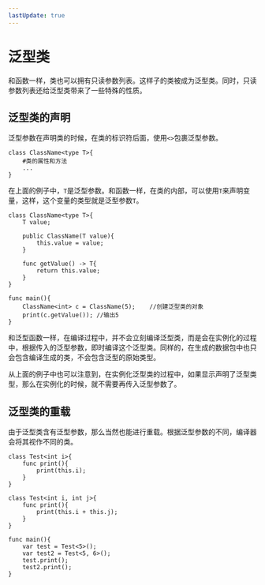 ```yaml
---
lastUpdate: true
---
```


# 泛型类

和函数一样，类也可以拥有只读参数列表。这样子的类被成为泛型类。同时，只读参数列表还给泛型类带来了一些特殊的性质。

## 泛型类的声明

泛型参数在声明类的时候，在类的标识符后面，使用`<>`包裹泛型参数。

```mcfpp
class ClassName<type T>{
    #类的属性和方法
    ...
}
```

在上面的例子中，`T`是泛型参数。和函数一样，在类的内部，可以使用`T`来声明变量，这样，这个变量的类型就是泛型参数`T`。

```mcfpp
class ClassName<type T>{
    T value;
    
    public ClassName(T value){
        this.value = value;
    }
    
    func getValue() -> T{
        return this.value;
    }
}

func main(){
    ClassName<int> c = ClassName(5);    //创建泛型类的对象
    print(c.getValue()); //输出5
}
```

和泛型函数一样，在编译过程中，并不会立刻编译泛型类，而是会在实例化的过程中，根据传入的泛型参数，即时编译这个泛型类。同样的，在生成的数据包中也只会包含编译生成的类，不会包含泛型的原始类型。

从上面的例子中也可以注意到，在实例化泛型类的过程中，如果显示声明了泛型类型，那么在实例化的时候，就不需要再传入泛型参数了。

## 泛型类的重载

由于泛型类含有泛型参数，那么当然也能进行重载。根据泛型参数的不同，编译器会将其视作不同的类。

```mcfpp
class Test<int i>{
    func print(){
        print(this.i);
    }
}

class Test<int i, int j>{
    func print(){
        print(this.i + this.j);
    }
}

func main(){
    var test = Test<5>();
    var test2 = Test<5, 6>();
    test.print();
    test2.print();
}
```
